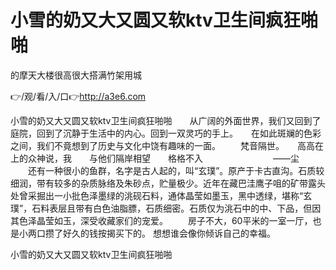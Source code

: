 # 小雪的奶又大又圆又软ktv卫生间疯狂啪啪
的摩天大楼很高很大搭满竹架用城

👉/观/看/入/口👉http://a3e6.com

小雪的奶又大又圆又软ktv卫生间疯狂啪啪　　从广阔的外面世界，我们又回到了庭院，回到了沉静于生活中的内心。回到一双灵巧的手上。　　在如此斑斓的色彩之间，我们不竟想到了历史与文化中饶有趣味的一面。
　　梵音隔世。　　高高在上的众神说，我　　与他们隔岸相望　　格格不入　　　　　　　　——尘
　　还有一种很小的鱼群，名字是古人起的，叫“玄璞”。原产于卡古直沟。石质较细润，带有较多的杂质脉络及朱砂点，贮量极少。近年在藏巴洼鹰子咀的矿带露头处曾采掘出一小批色泽墨绿的洮砚石料，通体晶莹如墨玉，黑中透绿，堪称“玄璞”，石料表层且带有白色油脂膘，石质细密。石质仅为洮石中的中、下品，但因其色泽晶莹如玉，深受收藏家们的宠爱。
	　　房子不大，60平米的一室一厅，也是小两口攒了好久的钱按揭买下的。
想想谁会像你倾诉自己的幸福。

小雪的奶又大又圆又软ktv卫生间疯狂啪啪
